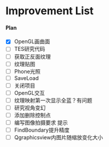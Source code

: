 # Improvement List

#### Plan

- [x] OpenGL画曲面
- [ ] TES研究代码
- [ ] 获取正反面纹理
- [ ] 纹理贴图
- [ ] Phone光照
- [ ] SaveLoad
- [ ] 关闭项目
- [ ] OpenGL交互
- [ ] 纹理映射第一次显示全蓝？有问题
- [ ] 研究视角变幻
- [ ] 添加删除控制点
- [ ] 编写图像拍摄要求 提示
- [ ] FindBoundary提升精度
- [ ] Qgraphicsview内图片随缩放变化大小